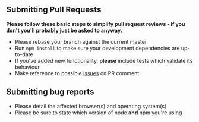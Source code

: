 ## Submitting Pull Requests

**Please follow these basic steps to simplify pull request reviews - if you don't you'll probably just be asked to anyway.**

* Please rebase your branch against the current master
* Run ```npm install``` to make sure your development dependencies are up-to-date
* If you've added new functionality, **please** include tests which validate its behaviour
* Make reference to possible [issues](https://github.com/vyakymenko/angular-lib-starter-pack/issues) on PR comment

## Submitting bug reports

* Please detail the affected browser(s) and operating system(s)
* Please be sure to state which version of node **and** npm you're using
